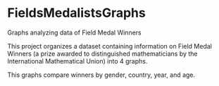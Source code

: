 # FieldsMedalistsGraphs
Graphs analyzing data of Field Medal Winners

This project organizes a dataset containing information on Field Medal Winners 
(a prize awarded to distinguished mathematicians by the International Mathematical Union)
into 4 graphs.

This graphs compare winners by gender, country, year, and age.
